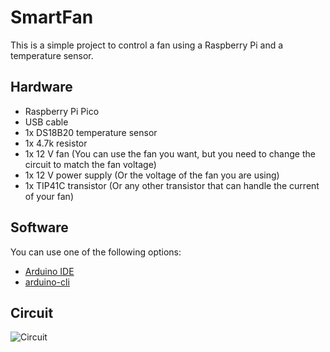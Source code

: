 # SmartFan

This is a simple project to control a fan using a Raspberry Pi and a temperature sensor.

## Hardware

- Raspberry Pi Pico
- USB cable
- 1x DS18B20 temperature sensor
- 1x 4.7k resistor
- 1x 12 V fan (You can use the fan you want, but you need to change the circuit to match the fan voltage)
- 1x 12 V power supply (Or the voltage of the fan you are using)
- 1x TIP41C transistor (Or any other transistor that can handle the current of your fan)

## Software

You can use one of the following options:

- [Arduino IDE](https://www.arduino.cc/en/software)
- [arduino-cli](https://arduino.github.io/arduino-cli/latest/installation/)

## Circuit

![Circuit](circuit.png)